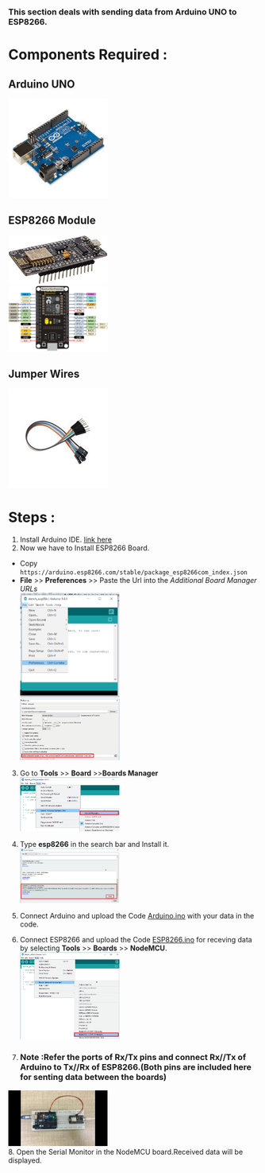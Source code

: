 ### This section deals with sending data from Arduino UNO to ESP8266.
# Components Required :
## Arduino UNO 
<img src="https://github.com/Godson-Thomas/Data-transfer-between-Arduino-UNO-and-ESP8266/blob/master/UNO_to_ESP8266/Images/A.jpeg" width="200">  <br>
## ESP8266 Module
<img src="https://github.com/Godson-Thomas/Data-transfer-between-Arduino-UNO-and-ESP8266/blob/master/UNO_to_ESP8266/Images/N.jpeg" width="200">  <br>
<img src="https://github.com/Godson-Thomas/Data-transfer-between-Arduino-UNO-and-ESP8266/blob/master/UNO_to_ESP8266/Images/P.png" width="200">  <br>
## Jumper Wires
<img src="https://github.com/Godson-Thomas/Data-transfer-between-Arduino-UNO-and-ESP8266/blob/master/UNO_to_ESP8266/Images/J.jpeg" width="200">  <br>
# Steps :
1. Install Arduino IDE. [link here](https://www.arduino.cc/en/main/software)<br>
2. Now we have to Install ESP8266 Board.<br>
* Copy<br> `https://arduino.esp8266.com/stable/package_esp8266com_index.json`<br>
* **File** >> **Preferences** >> Paste the Url into the *Additional Board Manager URLs*<br>
<img src="https://github.com/Godson-Thomas/Data-transfer-between-Arduino-UNO-and-ESP8266/blob/master/UNO_to_ESP8266/Images/B.png" width="200"> <br>
<img src="https://github.com/Godson-Thomas/Data-transfer-between-Arduino-UNO-and-ESP8266/blob/master/UNO_to_ESP8266/Images/B3.png" width="200"> <br>
3. Go to **Tools** >> **Board** >>**Boards Manager** <br>
<img src="https://github.com/Godson-Thomas/Data-transfer-between-Arduino-UNO-and-ESP8266/blob/master/UNO_to_ESP8266/Images/B6.png" width="200"> <br>
4. Type **esp8266** in the search bar and Install it.<br>
<img src="https://github.com/Godson-Thomas/Data-transfer-between-Arduino-UNO-and-ESP8266/blob/master/UNO_to_ESP8266/Images/B7.png" width="200"> <br>
5. Connect Arduino and upload the Code [Arduino.ino](https://github.com/Godson-Thomas/Data-transfer-between-Arduino-UNO-and-ESP8266/blob/master/UNO_to_ESP8266/Arduino.ino) with your data in the code.<br>

6. Connect ESP8266 and upload the Code [ESP8266.ino](https://github.com/Godson-Thomas/Data-transfer-between-Arduino-UNO-and-ESP8266/blob/master/UNO_to_ESP8266/ESP8266.ino) for receving data by selecting **Tools** >> **Boards** >> **NodeMCU**.<br>
<img src="https://github.com/Godson-Thomas/Data-transfer-between-Arduino-UNO-and-ESP8266/blob/master/UNO_to_ESP8266/Images/B8.png" width="200"> <br>
7. ### Note :Refer the ports of Rx/Tx pins and connect **Rx//Tx** of Arduino to **Tx//Rx**  of ESP8266.(Both pins are included here for senting data between the boards)<br>
<img src="https://github.com/Godson-Thomas/Data-transfer-between-Arduino-UNO-and-ESP8266/blob/master/UNO_to_ESP8266/Images/C.jpg" width="200"> <br>
8. Open the Serial Monitor in the NodeMCU board.Received data will be displayed.
